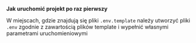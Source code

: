 **Jak uruchomić projekt po raz pierwszy**

W miejscach, gdzie znajdują się pliki `.env.template` należy utworzyć pliki `.env` zgodnie z zawartością plików template i wypełnić własnymi parametrami uruchomieniowymi

